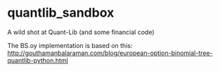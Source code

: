 # quantlib_sandbox
A wild shot at Quant-Lib (and some financial code)


The BS.oy implementation is based on this:
http://gouthamanbalaraman.com/blog/european-option-binomial-tree-quantlib-python.html
